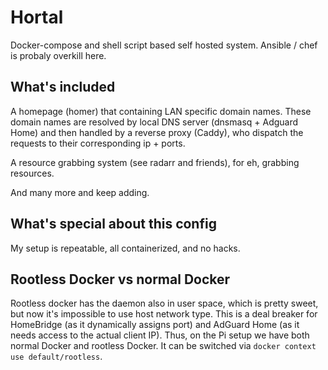 # Hortal

Docker-compose and shell script based self hosted system. Ansible / chef is probaly overkill here.

## What's included

A homepage (homer) that containing LAN specific domain names. These domain names are resolved by local DNS server (dnsmasq + Adguard Home) and then handled by a reverse proxy (Caddy), who dispatch the requests to their corresponding ip + ports.

A resource grabbing system (see radarr and friends), for eh, grabbing resources.

And many more and keep adding.

## What's special about this config

My setup is repeatable, all containerized, and no hacks.

## Rootless Docker vs normal Docker

Rootless docker has the daemon also in user space, which is pretty sweet, but now it's impossible to use host network type. This is a deal breaker for HomeBridge (as it dynamically assigns port) and AdGuard Home (as it needs access to the actual client IP). Thus, on the Pi setup we have both normal Docker and rootless Docker. It can be switched via `docker context use default/rootless`.
